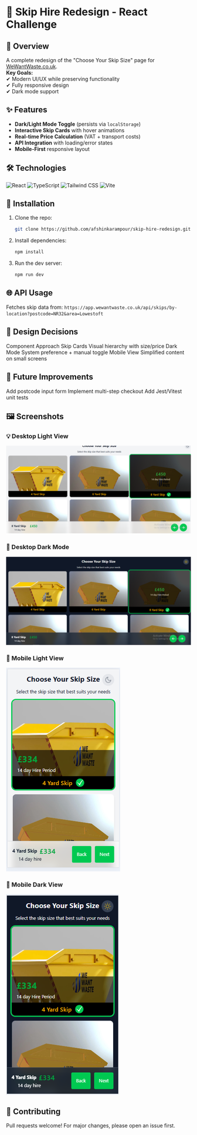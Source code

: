 # 🚛 Skip Hire Redesign - React Challenge

## 📝 Overview
A complete redesign of the "Choose Your Skip Size" page for [WeWantWaste.co.uk](https://wewantwaste.co.uk/).  
**Key Goals:**  
✔ Modern UI/UX while preserving functionality  
✔ Fully responsive design  
✔ Dark mode support  

## ✨ Features
- **Dark/Light Mode Toggle** (persists via `localStorage`)
- **Interactive Skip Cards** with hover animations
- **Real-time Price Calculation** (VAT + transport costs)
- **API Integration** with loading/error states
- **Mobile-First** responsive layout

## 🛠 Technologies
![React](https://img.shields.io/badge/React-18.2-blue?logo=react)
![TypeScript](https://img.shields.io/badge/TypeScript-5.0-blue?logo=typescript)
![Tailwind CSS](https://img.shields.io/badge/Tailwind_CSS-4.1-blue?logo=tailwind-css)
![Vite](https://img.shields.io/badge/Vite-4.4-yellow?logo=vite)

## 🚀 Installation
1. Clone the repo:
   ```bash
   git clone https://github.com/afshinkarampour/skip-hire-redesign.git
2. Install dependencies:
   ```bash
   npm install
3. Run the dev server:
   ```bash
   npm run dev
   ```

## 🌐 API Usage
Fetches skip data from:
  `https://app.wewantwaste.co.uk/api/skips/by-location?postcode=NR32&area=Lowestoft`

## 🎨 Design Decisions
Component	  Approach
Skip Cards	Visual hierarchy with size/price
Dark Mode 	System preference + manual toggle
Mobile View	Simplified content on small screens

## 📌 Future Improvements
Add postcode input form
Implement multi-step checkout
Add Jest/Vitest unit tests

## 🖼 Screenshots

### 💡 Desktop Light View
![Desktop Screenshot](./screenshots/light_lg.png)

### 🌙 Desktop Dark Mode
![Dark Mode](./screenshots/dark_lg.png)

### 📱 Mobile Light View
![Mobile View](./screenshots/light_sm.png)

### 📱 Mobile Dark View
![Mobile Dark View](./screenshots/dark_sm.png)

## 🤝 Contributing
Pull requests welcome! For major changes, please open an issue first.
